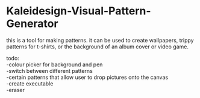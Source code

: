# Kaleidesign-Visual-Pattern-Generator
this is a tool for making patterns. it can be used to create wallpapers, trippy patterns for t-shirts, or the background of an album cover or video game.  
  
todo:  
-colour picker for background and pen  
-switch between different patterns  
-certain patterns that allow user to drop pictures onto the canvas  
-create executable  
-eraser
